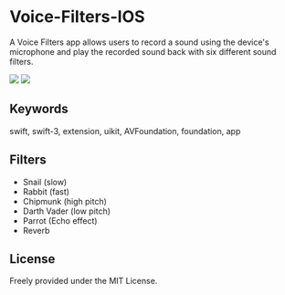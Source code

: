 # Voice-Filters-IOS
A Voice Filters app allows users to record a sound using the device's microphone and play the recorded sound back with six different sound filters.

![](https://raw.githubusercontent.com/RebeccaCheng910/Voice-Filters-IOS/master/res/screenshot1.png)
![](https://raw.githubusercontent.com/RebeccaCheng910/Voice-Filters-IOS/master/res/screenshot2.png)

## Keywords
swift, swift-3, extension, uikit, AVFoundation, foundation, app

## Filters
- Snail (slow)
- Rabbit (fast)
- Chipmunk (high pitch)
- Darth Vader (low pitch)
- Parrot (Echo effect)
- Reverb

## License
Freely provided under the MIT License.


